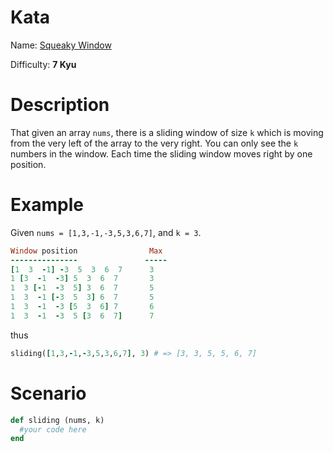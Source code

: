 # Kata
Name: [Squeaky Window](https://www.codewars.com/kata/squeaky-window)

Difficulty: **7 Kyu**

# Description
That given an array `nums`, there is a sliding window of size `k` which is moving from the very left of the array to the very right. You can only see the `k` numbers in the window. Each time the sliding window moves right by one position.

# Example
Given `nums = [1,3,-1,-3,5,3,6,7]`, and `k = 3`.

```ruby
Window position                Max
---------------               -----
[1  3  -1] -3  5  3  6  7      3
1 [3  -1  -3] 5  3  6  7       3
1  3 [-1  -3  5] 3  6  7       5
1  3  -1 [-3  5  3] 6  7       5
1  3  -1  -3 [5  3  6] 7       6
1  3  -1  -3  5 [3  6  7]      7
```

thus

```ruby
sliding([1,3,-1,-3,5,3,6,7], 3) # => [3, 3, 5, 5, 6, 7]
```

# Scenario
```ruby
def sliding (nums, k)
  #your code here
end
```
